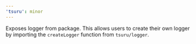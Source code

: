 ```yaml
---
'tsuru': minor
---
```


Exposes logger from package. This allows users to create their own logger by importing the `createLogger` function from `tsuru/logger`.
